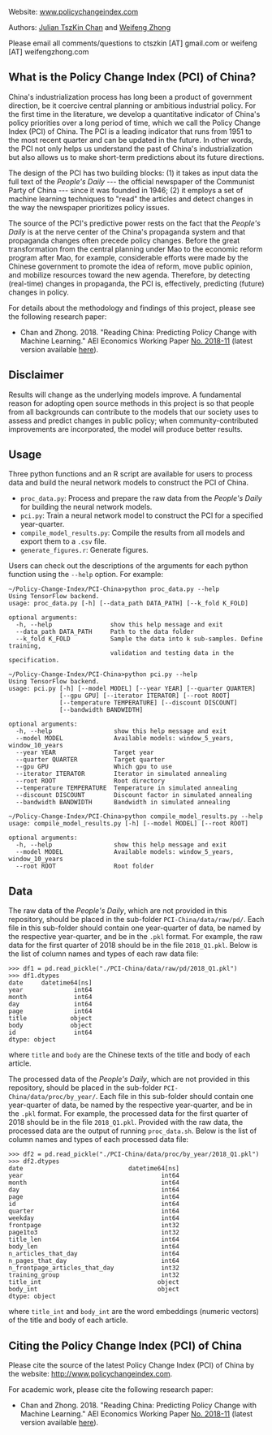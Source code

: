 Website: www.policychangeindex.com

Authors: [Julian TszKin Chan](http://sites.google.com/site/ctszkin/) and [Weifeng Zhong](http://www.weifengzhong.com)

Please email all comments/questions to ctszkin [AT] gmail.com or weifeng [AT] weifengzhong.com

What is the Policy Change Index (PCI) of China?
-----------------------------------------------
China's industrialization process has long been a product of government direction, be it coercive central planning or ambitious industrial policy. For the first time in the literature, we develop a quantitative indicator of China's policy priorities over a long period of time, which we call the Policy Change Index (PCI) of China. The PCI is a leading indicator that runs from 1951 to the most recent quarter and can be updated in the future. In other words, the PCI not only helps us understand the past of China's industrialization but also allows us to make short-term predictions about its future directions.

The design of the PCI has two building blocks: (1) it takes as input data the full text of the *People's Daily* --- the official newspaper of the Communist Party of China --- since it was founded in 1946; (2) it employs a set of machine learning techniques to "read" the articles and detect changes in the way the newspaper prioritizes policy issues.

The source of the PCI's predictive power rests on the fact that the *People's Daily* is at the nerve center of the China's propaganda system and that propaganda changes often precede policy changes. Before the great transformation from the central planning under Mao to the economic reform program after Mao, for example, considerable efforts were made by the Chinese government to promote the idea of reform, move public opinion, and mobilize resources toward the new agenda. Therefore, by detecting (real-time) changes in propaganda, the PCI is, effectively, predicting (future) changes in policy.

For details about the methodology and findings of this project, please see the following research paper:

- Chan and Zhong. 2018. "Reading China: Predicting Policy Change with Machine Learning." AEI Economics Working Paper [No. 2018-11](http://www.aei.org/wp-content/uploads/2018/10/Reading-China-AEI-WP.pdf) (latest version available [here](../blob/master/docs/Reading_China.pdf)).


Disclaimer
----------
Results will change as the underlying models improve. A fundamental reason for adopting open source methods in this project is so that people from all backgrounds can contribute to the models that our society uses to assess and predict changes in public policy; when community-contributed improvements are incorporated, the model will produce better results.


Usage
---------------
Three python functions and an R script are available for users to process data and build the neural network models to construct the PCI of China.

- `proc_data.py`:              Process and prepare the raw data from the *People's Daily* for building the neural network models.
- `pci.py`:                    Train a neural network model to construct the PCI for a specified year-quarter.
- `compile_model_results.py`:  Compile the results from all models and export them to a `.csv` file.
- `generate_figures.r`:        Generate figures.

Users can check out the descriptions of the arguments for each python function using the `--help` option. For example:

```{shell}
~/Policy-Change-Index/PCI-China>python proc_data.py --help
Using TensorFlow backend.
usage: proc_data.py [-h] [--data_path DATA_PATH] [--k_fold K_FOLD]

optional arguments:
  -h, --help                show this help message and exit
  --data_path DATA_PATH     Path to the data folder
  --k_fold K_FOLD           Sample the data into k sub-samples. Define training,
                            validation and testing data in the specification.
```

```{shell}
~/Policy-Change-Index/PCI-China>python pci.py --help
Using TensorFlow backend.
usage: pci.py [-h] [--model MODEL] [--year YEAR] [--quarter QUARTER]
              [--gpu GPU] [--iterator ITERATOR] [--root ROOT]
              [--temperature TEMPERATURE] [--discount DISCOUNT]
              [--bandwidth BANDWIDTH]

optional arguments:
  -h, --help                 show this help message and exit
  --model MODEL              Available models: window_5_years, window_10_years
  --year YEAR                Target year
  --quarter QUARTER          Target quarter
  --gpu GPU                  Which gpu to use
  --iterator ITERATOR        Iterator in simulated annealing
  --root ROOT                Root directory
  --temperature TEMPERATURE  Temperature in simulated annealing
  --discount DISCOUNT        Discount factor in simulated annealing
  --bandwidth BANDWIDTH      Bandwidth in simulated annealing
```

```{shell}
~/Policy-Change-Index/PCI-China>python compile_model_results.py --help
usage: compile_model_results.py [-h] [--model MODEL] [--root ROOT]

optional arguments:
  -h, --help                 show this help message and exit
  --model MODEL              Available models: window_5_years, window_10_years
  --root ROOT                Root folder
```

Data
----
The raw data of the *People's Daily*, which are not provided in this repository, should be placed in the sub-folder `PCI-China/data/raw/pd/`. Each file in this sub-folder should contain one year-quarter of data, be named by the respective year-quarter, and be in the `.pkl` format. For example, the raw data for the first quarter of 2018 should be in the file `2018_Q1.pkl`. Below is the list of column names and types of each raw data file:

```{python}
>>> df1 = pd.read_pickle("./PCI-China/data/raw/pd/2018_Q1.pkl")
>>> df1.dtypes
date     datetime64[ns]
year              int64
month             int64
day               int64
page              int64
title            object
body             object
id                int64
dtype: object
```

where `title` and `body` are the Chinese texts of the title and body of each article.

The processed data of the *People's Daily*, which are not provided in this repository, should be placed in the sub-folder `PCI-China/data/proc/by_year/`. Each file in this sub-folder should contain one year-quarter of data, be named by the respective year-quarter, and be in the `.pkl` format. For example, the processed data for the first quarter of 2018 should be in the file `2018_Q1.pkl`. Provided with the raw data, the processed data are the output of running `proc_data.sh`. Below is the list of column names and types of each processed data file:

```{python}
>>> df2 = pd.read_pickle("./PCI-China/data/proc/by_year/2018_Q1.pkl")
>>> df2.dtypes
date                             datetime64[ns]
year                                      int64
month                                     int64
day                                       int64
page                                      int64
id                                        int64
quarter                                   int64
weekday                                   int64
frontpage                                 int32
page1to3                                  int32
title_len                                 int64
body_len                                  int64
n_articles_that_day                       int64
n_pages_that_day                          int64
n_frontpage_articles_that_day             int32
training_group                            int32
title_int                                object
body_int                                 object
dtype: object
```

where `title_int` and `body_int` are the word embeddings (numeric vectors) of the title and body of each article.


Citing the Policy Change Index (PCI) of China
---------------------------------------------

Please cite the source of the latest Policy Change Index (PCI) of China by the website: http://www.policychangeindex.com.

For academic work, please cite the following research paper:

- Chan and Zhong. 2018. "Reading China: Predicting Policy Change with Machine Learning." AEI Economics Working Paper [No. 2018-11](http://www.aei.org/wp-content/uploads/2018/10/Reading-China-AEI-WP.pdf) (latest version available [here](../blob/master/docs/Reading_China.pdf)).